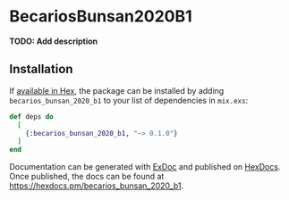 # BecariosBunsan2020B1

**TODO: Add description**

## Installation

If [available in Hex](https://hex.pm/docs/publish), the package can be installed
by adding `becarios_bunsan_2020_b1` to your list of dependencies in `mix.exs`:

```elixir
def deps do
  [
    {:becarios_bunsan_2020_b1, "~> 0.1.0"}
  ]
end
```

Documentation can be generated with [ExDoc](https://github.com/elixir-lang/ex_doc)
and published on [HexDocs](https://hexdocs.pm). Once published, the docs can
be found at <https://hexdocs.pm/becarios_bunsan_2020_b1>.

